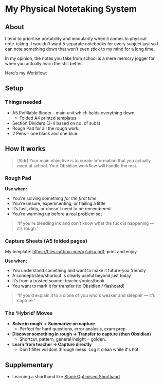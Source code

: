 # My Physical Notetaking System
## About
I tend to prioritise portability and modularity when it comes to physical note-taking. I wouldn't want 5 separate notebooks for every subject just so I can note something down that won't even stick to my mind for a long time.

In my opinion, the notes you take from school is a mere memory jogger for when you actually learn the shit better.

Here's my Workflow:
## Setup
### Things needed
- A5 Refillable Binder - main unit which holds everything down
	- Folded A4 printed templates
- Section Dividers (3-4 based on no. of subs)
- Rough Pad for all the rough work
- 2 Pens - one black and one blue.
## How it works
>[!tldr] 
>Your main objective is to curate information that you actually need at school. Your Obsidian workflow will handle the rest.
### Rough Pad
**Use when:**
- You're solving something _for the first time_
- You’re unsure, experimenting, or flailing a little
- It’s fast, dirty, or doesn't need to be remembered
- You're warming up before a real problem set

> “If you’re bleeding ink and don’t know what the fuck is happening — it’s rough.”
### Capture Sheets (A5 folded pages)
My template: https://files.catbox.moe/q7cdsu.pdf; print and enjoy.

**Use when:**
- You understand something and want to make it future-you friendly
- A concept/step/shortcut is clearly useful beyond just today
- It’s from a trusted source: teacher/notes/book
- You want to mark it for transfer (to Obsidian / flashcard)

>“If you’d explain it to a clone of you who's weaker and sleepier — it’s capture.”
### The ‘Hybrid’ Moves
- **Solve in rough → Summarize on capture**
	- Perfect for hard questions, error analysis, exam prep
- **Discover something in rough → Transfer to capture (then Obsidian)**
    - Shortcut, pattern, general insight = golden.
- **Learn from teacher → Capture directly**
    - Don’t filter wisdom through mess. Log it clean while it's hot.
## Supplementary
- Learning a shorthand like [Stone Optimised Shorthand](https://github.com/jamesstoneco/stone-optimized-shorthand)